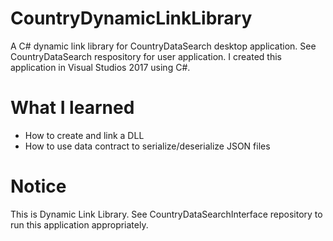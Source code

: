 # CountryDynamicLinkLibrary
A C# dynamic link library for CountryDataSearch desktop application. See CountryDataSearch respository for user application. I created this application in Visual Studios 2017 using C#.

# What I learned
* How to create and link a DLL
* How to use data contract to serialize/deserialize JSON files

# Notice
This is Dynamic Link Library. See CountryDataSearchInterface repository to run this application appropriately.
